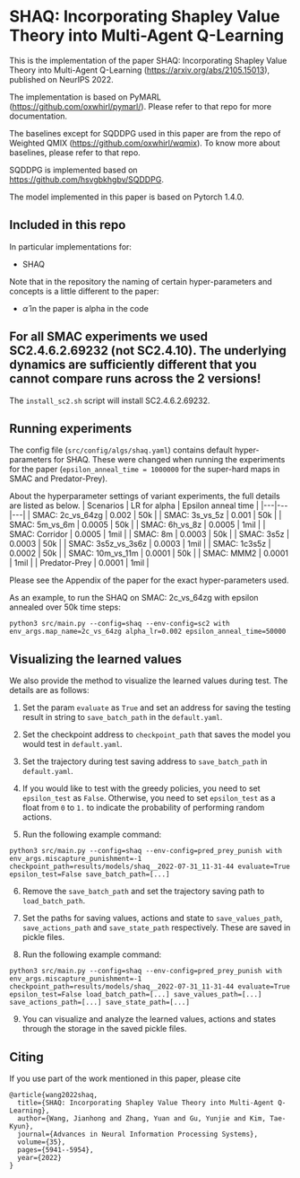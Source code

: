 # SHAQ: Incorporating Shapley Value Theory into Multi-Agent Q-Learning

This is the implementation of the paper SHAQ: Incorporating Shapley Value Theory into Multi-Agent Q-Learning (https://arxiv.org/abs/2105.15013), published on NeurIPS 2022.

The implementation is based on PyMARL (https://github.com/oxwhirl/pymarl/). Please refer to that repo for more documentation.

The baselines except for SQDDPG used in this paper are from the repo of Weighted QMIX (https://github.com/oxwhirl/wqmix). To know more about baselines, please refer to that repo.

SQDDPG is implemented based on https://github.com/hsvgbkhgbv/SQDDPG.

The model implemented in this paper is based on Pytorch 1.4.0.

## Included in this repo

In particular implementations for:
- SHAQ

Note that in the repository the naming of certain hyper-parameters and concepts is a little different to the paper:
- $\hat{\alpha}$ in the paper is alpha in the code

## For all SMAC experiments we used SC2.4.6.2.69232 (not SC2.4.10). The underlying dynamics are sufficiently different that you **cannot** compare runs across the 2 versions!
The `install_sc2.sh` script will install SC2.4.6.2.69232.

## Running experiments
The config file (`src/config/algs/shaq.yaml`) contains default hyper-parameters for SHAQ.
These were changed when running the experiments for the paper (`epsilon_anneal_time = 1000000` for the super-hard maps in SMAC and Predator-Prey).

About the hyperparameter settings of variant experiments, the full details are listed as below.
|  Scenarios | LR for alpha | Epsilon anneal time |
|---|---|---|
| SMAC: 2c_vs_64zg | 0.002 | 50k |
| SMAC: 3s_vs_5z | 0.001 | 50k |
| SMAC: 5m_vs_6m | 0.0005 | 50k |
| SMAC: 6h_vs_8z | 0.0005 | 1mil |
| SMAC: Corridor | 0.0005 | 1mil |
| SMAC: 8m   | 0.0003 | 50k |
| SMAC: 3s5z | 0.0003 | 50k |
| SMAC: 3s5z_vs_3s6z | 0.0003 | 1mil |
| SMAC: 1c3s5z | 0.0002 | 50k |
| SMAC: 10m_vs_11m | 0.0001 | 50k |
| SMAC: MMM2 | 0.0001 | 1mil |
| Predator-Prey | 0.0001 | 1mil |

Please see the Appendix of the paper for the exact hyper-parameters used.

As an example, to run the SHAQ on SMAC: 2c_vs_64zg with epsilon annealed over 50k time steps:
```shell
python3 src/main.py --config=shaq --env-config=sc2 with env_args.map_name=2c_vs_64zg alpha_lr=0.002 epsilon_anneal_time=50000
```

## Visualizing the learned values
We also provide the method to visualize the learned values during test. The details are as follows:
1. Set the param `evaluate` as `True` and set an address for saving the testing result in string to `save_batch_path` in the `default.yaml`. 

2. Set the checkpoint address to `checkpoint_path` that saves the model you would test in `default.yaml`.

3. Set the trajectory during test saving address to `save_batch_path` in `default.yaml`.

4. If you would like to test with the greedy policies, you need to set `epsilon_test` as `False`. Otherwise, you need to set `epsilon_test` as a float from `0` to `1.` to indicate the probability of performing random actions.

5. Run the following example command:
```shell
python3 src/main.py --config=shaq --env-config=pred_prey_punish with env_args.miscapture_punishment=-1 checkpoint_path=results/models/shaq__2022-07-31_11-31-44 evaluate=True epsilon_test=False save_batch_path=[...]
```

6. Remove the `save_batch_path` and set the trajectory saving path to `load_batch_path`.

7. Set the paths for saving values, actions and state to `save_values_path`, `save_actions_path` and `save_state_path` respectively. These are saved in pickle files.

8. Run the following example command:
```shell
python3 src/main.py --config=shaq --env-config=pred_prey_punish with env_args.miscapture_punishment=-1 checkpoint_path=results/models/shaq__2022-07-31_11-31-44 evaluate=True epsilon_test=False load_batch_path=[...] save_values_path=[...] save_actions_path=[...] save_state_path=[...]
```

9. You can visualize and analyze the learned values, actions and states through the storage in the saved pickle files.

## Citing
If you use part of the work mentioned in this paper, please cite
```
@article{wang2022shaq,
  title={SHAQ: Incorporating Shapley Value Theory into Multi-Agent Q-Learning},
  author={Wang, Jianhong and Zhang, Yuan and Gu, Yunjie and Kim, Tae-Kyun},
  journal={Advances in Neural Information Processing Systems},
  volume={35},
  pages={5941--5954},
  year={2022}
}
```

